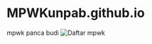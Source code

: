 # MPWKunpab.github.io
mpwk panca budi
![Daftar mpwk](https://github.com/B4yusatria/MPWKunpab.github.io/assets/139477841/5724f913-2a9f-46c5-9ce3-e12933629cea)
